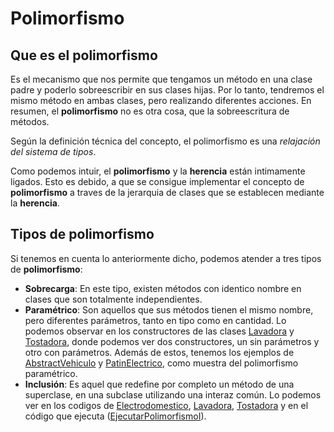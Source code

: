 # Polimorfismo

## Que es el polimorfismo

Es el mecanismo que nos permite que tengamos un método en una clase padre y poderlo sobreescribir en sus clases hijas. Por lo tanto, tendremos el mismo método en ambas clases, pero realizando diferentes acciones. En resumen, el **polimorfismo** no es otra cosa, que la sobreescritura de métodos.

Según la definición técnica del concepto, el polimorfismo es una *relajación del sistema de tipos*.

Como podemos intuir, el **polimorfismo** y la **herencia** están intimamente ligados. Esto es debido, a que se consigue implementar el concepto de **polimorfismo** a traves de la jerarquia de clases que se establecen mediante la **herencia**.

## Tipos de polimorfismo

Si tenemos en cuenta lo anteriormente dicho, podemos atender a tres tipos de **polimorfismo**:

 - **Sobrecarga**: En este tipo, existen métodos con identico nombre en clases que son totalmente independientes.
 - **Paramétrico**: Son aquellos que sus métodos tienen el mismo nombre, pero diferentes parámetros, tanto en tipo como en cantidad. Lo podemos observar en los constructores de las clases [Lavadora](Lavadora.java) y [Tostadora](Tostadora.java), donde podemos ver dos constructores, un sin parámetros y otro con parámetros. Además de estos, tenemos los ejemplos de [AbstractVehiculo](AbstractVehiculo.java) y [PatinElectrico](PatinElectrico.java), como muestra del polimorfismo paramétrico.
 - **Inclusión**: Es aquel que redefine por completo un método de una superclase, en una subclase utilizando una interaz común. Lo podemos ver en los codigos de [Electrodomestico](Electrodomestico.java), [Lavadora](Lavadora.java), [Tostadora](Tostadora.java) y en el código que ejecuta ([EjecutarPolimorfismoI](EjecutarPolimorfismoI.java)).